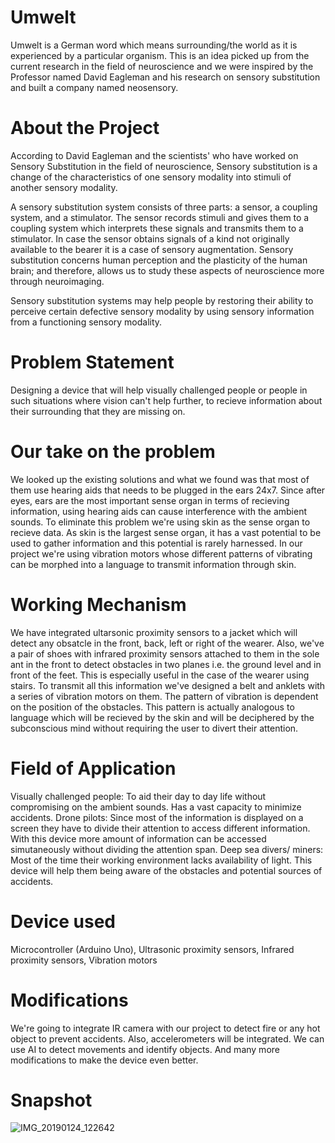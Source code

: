 # Umwelt

Umwelt is a German word which means surrounding/the world as it is experienced by a particular organism. This is an idea picked up from the current research in the field of neuroscience and we were inspired by the Professor named David Eagleman and his research on sensory substitution and built a company named neosensory.

# About the Project

According to David Eagleman and the scientists' who have worked on Sensory Substitution in the field of neuroscience, Sensory substitution is a change of the characteristics of one sensory modality into stimuli of another sensory modality.

A sensory substitution system consists of three parts: a sensor, a coupling system, and a stimulator. The sensor records stimuli and gives them to a coupling system which interprets these signals and transmits them to a stimulator. In case the sensor obtains signals of a kind not originally available to the bearer it is a case of sensory augmentation. Sensory substitution concerns human perception and the plasticity of the human brain; and therefore, allows us to study these aspects of neuroscience more through neuroimaging.

Sensory substitution systems may help people by restoring their ability to perceive certain defective sensory modality by using sensory information from a functioning sensory modality. 

# Problem Statement

Designing a device that will help visually challenged people or people in such situations where vision can't help further, to recieve information about their surrounding that they are missing on.

# Our take on the problem

We looked up the existing solutions and what we found was that most of them use hearing aids that needs to be plugged in the ears 24x7. Since after eyes, ears are the most important sense organ in terms of recieving information, using hearing aids can cause interference with the ambient sounds. To eliminate this problem we're using skin as the sense organ to recieve data. As skin is the largest sense organ, it has a vast potential to be used to gather information and this potential is rarely harnessed. In our project we're using vibration motors whose different patterns of vibrating can be morphed into a language to transmit information through skin.

# Working Mechanism

We have integrated ultarsonic proximity sensors to a jacket which will detect any obsatcle in the front, back, left or right of the wearer. Also, we've a pair of shoes with infrared proximity sensors attached to them in the sole ant in the front to detect obstacles in two planes i.e. the ground level and in front of the feet. This is especially useful in the case of the wearer using stairs.
To transmit all this information we've designed a belt and anklets with a series of vibration motors on them. The pattern of vibration is dependent on the position of the obstacles. This pattern is actually analogous to language which will be recieved by the skin and will be deciphered by the subconscious mind without requiring the user to divert their attention.

# Field of Application

Visually challenged people: To aid their day to day life without compromising on the ambient sounds. Has a vast capacity to minimize accidents.
Drone pilots: Since most of the information is displayed on a screen they have to divide their attention to access different information. With this device more amount of information can be accessed simutaneously without dividing the attention span.
Deep sea divers/ miners: Most of the time their working environment lacks availability of light. This device will help them being aware of the obstacles and potential sources of accidents.

# Device used
 Microcontroller (Arduino Uno),
 Ultrasonic proximity sensors,
 Infrared proximity sensors,
 Vibration motors

# Modifications
We're going to integrate IR camera with our project to detect fire or any hot object to prevent accidents. Also, accelerometers will be integrated. We can use AI to detect movements and identify objects. And many more modifications to make the device even better.

# Snapshot
![IMG_20190124_122642](https://user-images.githubusercontent.com/46192924/82535664-d4f3be00-9b64-11ea-89eb-f692dba6eb95.jpg)
